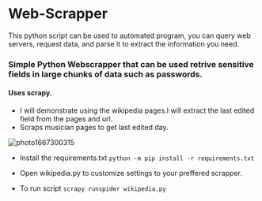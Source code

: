 # Web-Scrapper
This python script can be used  to automated program, you can query web servers, request data, and parse it to extract the information you need.


### Simple Python Webscrapper that can be used retrive sensitive fields in large chunks of data such as passwords.
#### Uses scrapy.

- I will demonstrate using the wikipedia pages.I will extract the last edited field from the pages and url.
- Scraps musician pages to get last edited day.



![photo1667300315](https://user-images.githubusercontent.com/106890328/199218574-57751b53-fe56-403d-9c15-737a41b17bc6.jpeg)


- Install the requirements.txt `python -m pip install -r requirements.txt`
- Open wikipedia.py to customize settings to your preffered scrapper.

- To run script `scrapy runspider wikipedia.py`
